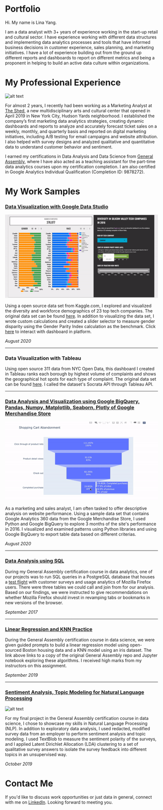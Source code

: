 # Portfolio
Hi. My name is Lina Yang. 

I am a data analyst with 3+ years of experience working in the start-up retail and cultural sector. I have experience working with different data structures and implementing data analytics processes and tools that have informed business decisions in customer experience, sales planning, and marketing initiatives. I have a lot of experience building out from the ground up different reports and dashboards to report on different metrics and being a proponent in helping to build an active data culture within organizations.
# My Professional Experience
![alt text](https://github.com/linayang-io/portfolio/blob/master/LinkedInProfile.png)

For almost 2 years, I recently had been working as a Marketing Analyst at [The Shed](https://theshed.org/), a new multidisciplinary arts and cultural center that opened in April 2019 in New York City, Hudson Yards neighborhood. I established the company’s first marketing data analytics strategies, creating dynamic dashboards and reports to analyze and accurately forecast ticket sales on a weekly, monthly, and quarterly basis and reported on digital marketing initiatives, including A/B testing for email campaigns and website attribution. I also helped with survey designs and analyzed qualitative and quantitative data to understand customer behavior and sentiment. 

I earned my certifications in Data Analysis and Data Science from [General Assembly](https://generalassemb.ly/), where I have also acted as a teaching assistant for the part-time data analytics courses upon my certification completion. I am also certified in Google Analytics Individual Qualification (Completion ID: 9878272). 

# My Work Samples
### [Data Visualization with Google Data Studio](https://github.com/linayang-io/googledatastudio-worksample)
![Google Data Studio DB Demo](https://github.com/linayang-io/googledatastudio-worksample/blob/master/lyang_gds_demo.gif)

Using a open source data set from Kaggle.com, I explored and visualized the diversity and workforce demographics of 23 top tech companies. The original data set can be found [here](https://www.kaggle.com/rtatman/silicon-valley-diversity-data). In addition to visualizing the data set, I wrote custom calculations and created a slider selector to measure gender disparity using the Gender Parity Index calculation as the benchmark. Click [here](https://datastudio.google.com/reporting/e71e98cb-f2e8-4bda-8c11-ed203cd201f7/page/6DecB) to interact with dashboard in platform.

*August 2020*
__________

### Data Visualization with Tableau
Using open source 311 data from NYC Open Data, this dashboard I created in Tableau ranks each borough by highest volume of complaints and shows the geographical hot spots for each type of complaint. The original data set can be found [here](https://data.cityofnewyork.us/Social-Services/311-Service-Requests-from-2010-to-Present/erm2-nwe9). I called the dataset's Socrata API through Tableau API. 
__________

### [Data Analysis and Visualization using Google BigQuery, Pandas, Numpy, Matplotlib, Seaborn, Plotly of Google Merchandise Store](https://github.com/linayang-io/python-ga-eda-worksample)
![abandoned cart funnel](https://github.com/linayang-io/python-ga-eda-worksample/blob/master/lyang_funnel_viz_demo.gif)

As a marketing and sales analyst, I am often tasked to offer descriptive analysis on website performance. Using a sample data set that contains Google Analytics 360 data from the Google Merchandise Store, I used Python and Google BigQuery to explore 3 months of the site's performance in 2016. I visualized and examined patterns using Python libraries and using Google BigQuery to export table data based on different criterias. 

*August 2020*
_________

### [Data Analysis using SQL](https://github.com/linayang-io/sql-worksample.git)
During my General Assembly certification course in data analytics, one of our projects was to run SQL queries in a PostgreSQL database that houses a [test flight](https://web.archive.org/web/20160304073326/https://testpilot.mozillalabs.com/testcases/a-week-life-2/aggregated-data.html) with customer surveys and usage analytics of Mozilla Firefox users. There were three tables we could call and join from for our analysis. Based on our findings, we were instructed to give recommendations on whether Mozilla Firefox should invest in revamping tabs or bookmarks in new versions of the browser. 

*September 2017*
_________
### [Linear Regression and KNN Practice](https://github.com/linayang-io/ga-datr813_project3.git)
During the General Assembly certification course in data science, we were given guided prompts to build a linear regression model using open-sourced Boston housing data and a KNN model using an iris dataset. The link above links to a copy of the original General Assembly repo and Jupyter notebook exploring these algorithms. I received high marks from my instructors on this assignment.

*September 2019*
_________
### [Sentiment Analysis, Topic Modeling for Natural Language Processing](https://github.com/linayang-io/python-nlp-worksample.git)
![alt text](https://github.com/linayang-io/python-nlp-worksample/blob/master/LDA_dash.PNG)

For my final project in the General Assembly certification course in data science, I chose to showcase my skills in Natural Language Processing (NLP). In addition to exploratory data analysis, I used redacted, modified survey data from an employer to perform sentiment analysis and topic modeling. I used TextBlob to measure the sentiment polarity of the surveys, and I applied Latent Dirichlet Allocation (LDA) clustering to a set of qualitative survey answers to isolate the survey feedback into different topics in an unsupervised way.

*October 2019*

# Contact Me
If you'd like to discuss work opportunities or just data in general, connect with me on [LinkedIn](https://www.linkedin.com/in/yanglina/). Looking forward to meeting you.  
